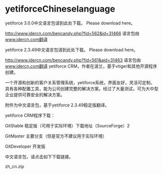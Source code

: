 # yetiforceChineselanguage

yetiforce 3.0.0中文语言包请到此处下载。
Please download here。

http://www.idercn.com/bencandy.php?fid=562&id=31466
语言包由 www.idercn.com翻译

yetiforce 2.3.49中文语言包请到此处下载。
Please download here。

http://www.idercn.com/bencandy.php?fid=561&aid=31463
语言包由 www.idercn.com翻译
yetiforce CRM，作者在波兰，基于vtiger和其他开源程序创建。

一个开源和创新的客户关系管理系统，yetiforce系统，界面友好，灵活可定制，具有各种配置工具，能为公司创建完整的解决方案。经过了大量测试，可为大中型企业提供可靠安全的解决方案。

附件为中文语言包，基于yetiforce 2.3.49稳定版翻译。

yetiforce CRM程序下载：


GitStable  稳定版（可用于实际环境）下载地址（SourceForge）2

GitMaster 主要分支（但是官方不建议用于实际环境）

GitDeveloper 开发版

中文语言包，请点击如下下载链接。


zh_cn.zip
